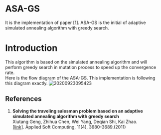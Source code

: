 # ASA-GS
It is the implementation of paper [1]. ASA-GS is the initial of adaptive simulated annealing algorithm with greedy search.

# Introduction
This algorithm is based on the simulated annealing algorithm and will perform greedy search in mutation process to speed up the convergence rate.  
Here is the flow diagram of the ASA-GS. This implementation is following this diagram exactly.
![20200923095423](https://user-images.githubusercontent.com/7517810/94022155-cb809980-fd82-11ea-8bce-591983259047.png)

## References
1.  **Solving the traveling salesman problem based on an adaptive simulated annealing algorithm with greedy search**<br />
    Xiutang Geng, Zhihua Chen, Wei Yang, Deqian Shi, Kai Zhao. <br />
    [[link]](https://www.sciencedirect.com/science/article/abs/pii/S1568494611000573). Applied Soft Computing, 11(4), 3680-3689.(2011)
